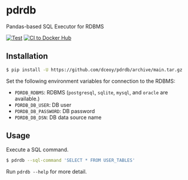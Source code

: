 pdrdb
=====

Pandas-based SQL Executor for RDBMS

[![Test](https://github.com/dceoy/pdrdb/actions/workflows/test.yml/badge.svg)](https://github.com/dceoy/pdrdb/actions/workflows/test.yml)
[![CI to Docker Hub](https://github.com/dceoy/pdrdb/actions/workflows/docker-publish.yml/badge.svg)](https://github.com/dceoy/pdrdb/actions/workflows/docker-publish.yml)

Installation
------------

```sh
$ pip install -U https://github.com/dceoy/pdrdb/archive/main.tar.gz
```

Set the following environment variables for connection to the RDBMS:

- `PDRDB_RDBMS`: RDBMS (`postgresql`, `sqlite`, `mysql`, and `oracle` are available.)
- `PDRDB_DB_USER`: DB user
- `PDRDB_DB_PASSWORD`: DB password
- `PDRDB_DB_DSN`: DB data source name

Usage
-----

Execute a SQL command.

```sh
$ pdrdb --sql-command 'SELECT * FROM USER_TABLES'
```

Run `pdrdb --help` for more detail.
